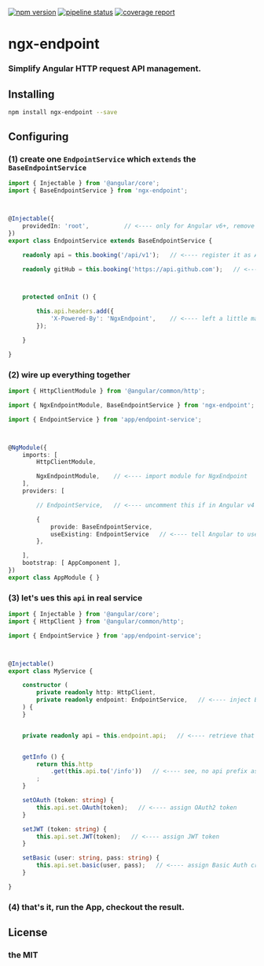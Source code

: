 [![npm version](https://badge.fury.io/js/ngx-endpoint.svg)](https://www.npmjs.com/package/ngx-endpoint)
[![pipeline status](https://gitlab.com/imcotton/ngx-endpoint/badges/master/pipeline.svg)](https://gitlab.com/imcotton/ngx-endpoint/commits/master)
[![coverage report](https://gitlab.com/imcotton/ngx-endpoint/badges/master/coverage.svg)](https://gitlab.com/imcotton/ngx-endpoint/commits/master)

# ngx-endpoint

### Simplify **Angular** HTTP request API management.





## Installing

```bash
npm install ngx-endpoint --save
```





## Configuring

### **(1)** create one `EndpointService` which `extends` the `BaseEndpointService`

```typescript
import { Injectable } from '@angular/core';
import { BaseEndpointService } from 'ngx-endpoint';



@Injectable({
    providedIn: 'root',          // <---- only for Angular v6+, remove it in v4 or v5
})
export class EndpointService extends BaseEndpointService {

    readonly api = this.booking('/api/v1');   // <---- register it as API root

    readonly gitHub = this.booking('https://api.github.com');   // <---- another one



    protected onInit () {

        this.api.headers.add({
            'X-Powered-By': 'NgxEndpoint',    // <---- left a little mark on each call
        });

    }

}
```



### **(2)** wire up everything together

```typescript
import { HttpClientModule } from '@angular/common/http';

import { NgxEndpointModule, BaseEndpointService } from 'ngx-endpoint';

import { EndpointService } from 'app/endpoint-service';



@NgModule({
    imports: [
        HttpClientModule,

        NgxEndpointModule,    // <---- import module for NgxEndpoint
    ],
    providers: [

        // EndpointService,   // <---- uncomment this if in Angular v4 or v5

        {
            provide: BaseEndpointService,
            useExisting: EndpointService   // <---- tell Angular to use this one
        },

    ],
    bootstrap: [ AppComponent ],
})
export class AppModule { }
```



### **(3)** let's ues this `api` in real service

```typescript
import { Injectable } from '@angular/core';
import { HttpClient } from '@angular/common/http';

import { EndpointService } from 'app/endpoint-service';



@Injectable()
export class MyService {

    constructor (
        private readonly http: HttpClient,
        private readonly endpoint: EndpointService,   // <---- inject EndpointService
    ) {
    }


    private readonly api = this.endpoint.api;   // <---- retrieve that api instance


    getInfo () {
        return this.http
            .get(this.api.to('/info'))   // <---- see, no api prefix assembling anymore
        ;
    }

    setOAuth (token: string) {
        this.api.set.OAuth(token);   // <---- assign OAuth2 token
    }

    setJWT (token: string) {
        this.api.set.JWT(token);   // <---- assign JWT token
    }

    setBasic (user: string, pass: string) {
        this.api.set.basic(user, pass);   // <---- assign Basic Auth credentials
    }

}
```



### **(4)** that's it, run the App, checkout the result.





## License

### the MIT

